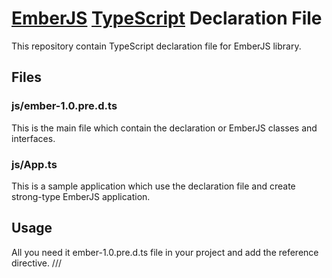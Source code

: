 [EmberJS][emberjs] [TypeScript][ts] Declaration File
====================================

This repository contain TypeScript declaration file for EmberJS library.

Files
------

### js/ember-1.0.pre.d.ts

This is the main file which contain the declaration or EmberJS classes and interfaces.

### js/App.ts

This is a sample application which use the declaration file and create strong-type EmberJS application.

Usage
------

All you need it ember-1.0.pre.d.ts file in your project and add the reference directive.
	/// <reference path="ember-1.0.pre.d.ts" />


[emberjs]: http://emberjs.com/
[ts]: http://www.typescriptlang.org